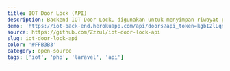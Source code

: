 ```yaml
---
title: IOT Door Lock (API)
description: Backend IOT Door Lock, digunakan untuk menyimpan riwayat pintu terbuka & tertutup.
demo: 'https://iot-back-end.herokuapp.com/api/doors?api_token=kgbI2lLqKVQNUMNFkg9kE6DaMDQmX'
source: https://github.com/Zzzul/iot-door-lock-api
slug: iot-door-lock-api
color: '#FFB3B3'
category: open-source
tags: ['iot', 'php', 'laravel', 'api']
---
```

